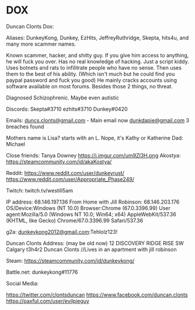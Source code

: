 # DOX

Duncan Clonts Dox:

Aliases:
DunkeyKong,
Dunkey,
EzHits,
JeffreyRuthridge,
Skepta,
hits4u,
and many more scammer names.
 
Known scammer, hacker, and shitty guy. If you give him access to anything, he will fuck you over. Has no real knowledge of hacking. Just a script kiddy. Uses botnets and rats to infilitrate people who have no sense. Then uses them to the best of his ability. (Which isn't much but he could find you paypal password and fuck you good) He mainly cracks accounts using software available on most forums. Besides those 2 things, no threat.

Diagnosed Schizophrenic. Maybe even autistic

Discords:
Skepta#3710
ezhits#3710
Dunkey#0420
 
Emails:
duncs.clonts@gmail.com - Main email now
dunkdapie@gmail.com
3 breaches found
 
Mothers name is Lisa? starts with an L. Nope, it's Kathy or Katherine
Dad: Michael
 
Close friends:
Tanya Downey  https://i.imgur.com/um9ZI3H.png
Akostya: https://steamcommunity.com/id/akaKostya/
 
Reddit:
https://www.reddit.com/user/dunkeyrust/
https://www.reddit.com/user/Appropriate_Phase249/
 
Twitch: 
twitch.tv/westill5am
 
IP address: 68.146.197.136
From Home with Jill Robinson: 68.146.203.176
OS/Device:Windows (NT 10.0)
Browser:Chrome (67.0.3396.99)
User agent:Mozilla/5.0 (Windows NT 10.0; Win64; x64) AppleWebKit/537.36 (KHTML, like Gecko) Chrome/67.0.3396.99 Safari/537.36
 
g2a: dunkeykong2012@gmail.com:Tehlolz123!

Duncan Clonts Address: (may be old now)
12 DISCOVERY RIDGE RISE SW Calgary t3h4r2 Duncan Clonts
//Lives in an apartment with jill robinson

Steam:
https://steamcommunity.com/id/dunkeykong/

Battle.net:
dunkeykong#11776

Social Media:
 
https://twitter.com/clontsduncan
https://www.facebook.com/duncan.clonts
https://paxful.com/user/evilpieguy
